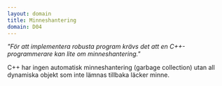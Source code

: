 ```yaml
---
layout: domain
title: Minneshantering
domain: D04
---
```


_"För att implementera robusta program krävs det att en C++-programmerare kan lite om minneshantering."_

C++ har ingen automatisk minneshantering (garbage collection) utan all dynamiska objekt som inte lämnas tillbaka läcker minne.

